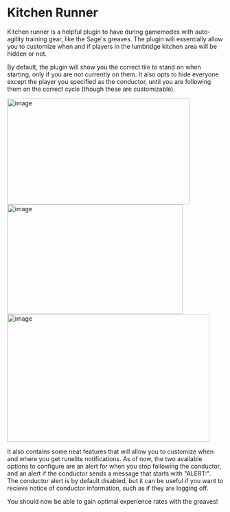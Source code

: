 # Kitchen Runner
Kitchen runner is a helpful plugin to have during gamemodes with auto-agility training gear, like the Sage's greaves. The plugin will essentially allow you to customize when and if players in the lumbridge kitchen area will be hidden or not.

By default, the plugin will show you the correct tile to stand on when starting, only if you are not currently on them. It also opts to hide everyone except the player you specified as the conductor, until you are following them on the correct cycle (though these are customizable).

<img width="425" height="246" alt="image" src="https://github.com/user-attachments/assets/9dbaf984-53c5-4a2c-8806-967090ee0651" />

<img width="409" height="255" alt="image" src="https://github.com/user-attachments/assets/4b351044-7e55-421a-be90-7ad90d38a592" />

<img width="471" height="297" alt="image" src="https://github.com/user-attachments/assets/cc2b2246-15d0-4ff3-8e60-16f983d221e5" />

It also contains some neat features that will allow you to customize when and where you get runelite notifications. As of now, the two available options to configure are an alert for when you stop following the conductor, and an alert if the conductor sends a message that starts with "ALERT:". The conductor alert is by default disabled, but it can be useful if you want to recieve notice of conductor information, such as if they are logging off.

You should now be able to gain optimal experience rates with the greaves!
